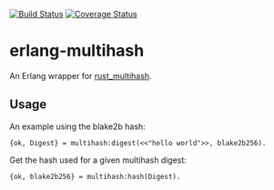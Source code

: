 [![Build Status](https://travis-ci.org/helium/erlang-multihash.svg?branch=master)](https://travis-ci.org/helium/erlang-multihash)
[![Coverage Status](https://coveralls.io/repos/github/helium/erlang-multihash/badge.svg?branch=master)](https://coveralls.io/github/helium/erlang-multihash?branch=master)

# erlang-multihash

An Erlang wrapper for [rust_multihash](https://github.com/multiformats/rust-multihash). 

## Usage

An example using the blake2b hash:

```
{ok, Digest} = multihash:digest(<<"hello world">>, blake2b256).
```

Get the hash used for a given multihash digest:

```
{ok, blake2b256} = multihash:hash(Digest).
```

